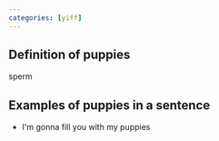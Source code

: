 ```yaml
---
categories: [yiff]
---
```


## Definition of puppies

sperm

## Examples of puppies in a sentence

- I'm gonna fill you with my puppies
